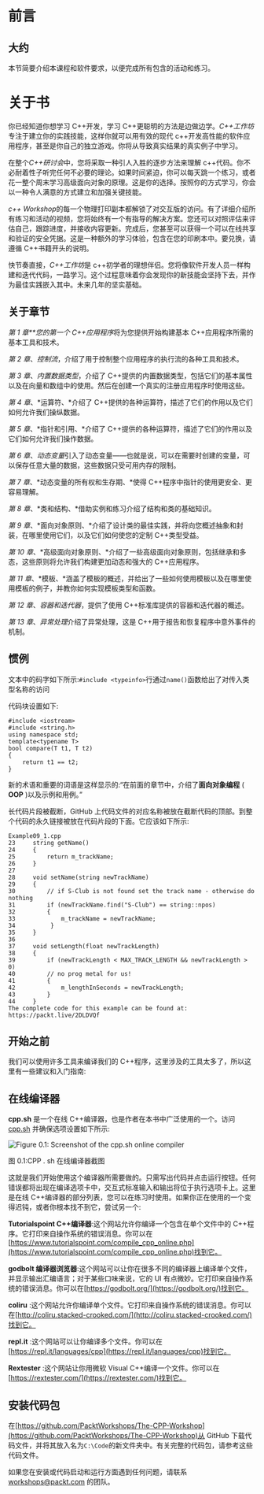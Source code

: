 # 前言

## 大约

本节简要介绍本课程和软件要求，以便完成所有包含的活动和练习。

# 关于书

你已经知道你想学习 C++开发，学习 C++更聪明的方法是边做边学。*C++工作坊*专注于建立你的实践技能，这样你就可以用有效的现代 c++开发高性能的软件应用程序，甚至是你自己的独立游戏。你将从导致真实结果的真实例子中学习。

在整个*C++研讨会*中，您将采取一种引人入胜的逐步方法来理解 c++代码。你不必耐着性子听完任何不必要的理论。如果时间紧迫，你可以每天跳一个练习，或者花一整个周末学习高级面向对象的原理。这是你的选择。按照你的方式学习，你会以一种令人满意的方式建立和加强关键技能。

*c++ Workshop*的每一个物理打印副本都解锁了对交互版的访问。有了详细介绍所有练习和活动的视频，您将始终有一个有指导的解决方案。您还可以对照评估来评估自己，跟踪进度，并接收内容更新。完成后，您甚至可以获得一个可以在线共享和验证的安全凭据。这是一种额外的学习体验，包含在您的印刷本中。要兑换，请遵循 C++书籍开头的说明。

快节奏直接，*C++工作坊*是 c++初学者的理想伴侣。您将像软件开发人员一样构建和迭代代码，一路学习。这个过程意味着你会发现你的新技能会坚持下去，并作为最佳实践嵌入其中。未来几年的坚实基础。

## 关于章节

*第 1 章**您的第一个 C++应用程序*将为您提供开始构建基本 C++应用程序所需的基本工具和技术。

*第 2 章*、*控制流*，介绍了用于控制整个应用程序的执行流的各种工具和技术。

*第 3 章*、*内置数据类型*，介绍了 C++提供的内置数据类型，包括它们的基本属性以及在向量和数组中的使用。然后在创建一个真实的注册应用程序时使用这些。

*第 4 章*、*运算符、*介绍了 C++提供的各种运算符，描述了它们的作用以及它们如何允许我们操纵数据。

*第 5 章*、*指针和引用、*介绍了 C++提供的各种运算符，描述了它们的作用以及它们如何允许我们操作数据。

*第 6 章*、*动态变量*引入了动态变量——也就是说，可以在需要时创建的变量，可以保存任意大量的数据，这些数据只受可用内存的限制。

*第 7 章*、*动态变量的所有权和生存期、*使得 C++程序中指针的使用更安全、更容易理解。

*第 8 章*、*类和结构、*借助实例和练习介绍了结构和类的基础知识。

*第 9 章*、*面向对象原则、*介绍了设计类的最佳实践，并将向您概述抽象和封装，在哪里使用它们，以及它们如何使您的定制 C++类型受益。

*第 10 章*、*高级面向对象原则、*介绍了一些高级面向对象原则，包括继承和多态，这些原则将允许我们构建更加动态和强大的 C++应用程序。

*第 11 章*、*模板、*涵盖了模板的概述，并给出了一些如何使用模板以及在哪里使用模板的例子，并教你如何实现模板类型和函数。

*第 12 章*、*容器和迭代器*，提供了使用 C++标准库提供的容器和迭代器的概述。

*第 13 章*、*异常处理*介绍了异常处理，这是 C++用于报告和恢复程序中意外事件的机制。

## 惯例

文本中的码字如下所示:`#include <typeinfo>`行通过`name()`函数给出了对传入类型名称的访问

代码块设置如下:

```
#include <iostream>
#include <string.h>
using namespace std;
template<typename T>
bool compare(T t1, T t2)
{
    return t1 == t2;
}
```

新的术语和重要的词语是这样显示的:“在前面的章节中，介绍了**面向对象编程** ( **OOP** )以及示例和用例。”

长代码片段被截断，GitHub 上代码文件的对应名称被放在截断代码的顶部。到整个代码的永久链接被放在代码片段的下面。它应该如下所示:

```
Example09_1.cpp
23     string getName() 
24     {
25         return m_trackName;
26     }
27 
28     void setName(string newTrackName) 
29     {
30         // if S-Club is not found set the track name - otherwise do nothing 
31         if (newTrackName.find("S-Club") == string::npos) 
32         {
33             m_trackName = newTrackName;
34          }
35     }
36 
37     void setLength(float newTrackLength) 
38     {
39         if (newTrackLength < MAX_TRACK_LENGTH && newTrackLength > 0) 
40         // no prog metal for us! 
41         {
42             m_lengthInSeconds = newTrackLength;
43         }
44     }
The complete code for this example can be found at: https://packt.live/2DLDVQf
```

## 开始之前

我们可以使用许多工具来编译我们的 C++程序，这里涉及的工具太多了，所以这里有一些建议和入门指南:

## 在线编译器

**cpp.sh** 是一个在线 C++编译器，也是作者在本书中广泛使用的一个。访问 [cpp.sh](http://cpp.sh) 并确保选项设置如下所示:

![Figure 0.1: Screenshot of the cpp.sh online compiler ](image/C14195_Preface_01.jpg)

图 0.1:CPP . sh 在线编译器截图

这就是我们开始使用这个编译器所需要做的。只需写出代码并点击运行按钮。任何错误都将出现在编译选项卡中，交互式标准输入和输出将位于执行选项卡上。这里是在线 C++编译器的部分列表，您可以在练习时使用。如果你正在使用的一个变得迟钝，或者你根本找不到它，尝试另一个:

**Tutorialspoint C++编译器**:这个网站允许你编译一个包含在单个文件中的 C++程序。它打印来自操作系统的错误消息。你可以在[https://www.tutorialspoint.com/compile_cpp_online.php](https://www.tutorialspoint.com/compile_cpp_online.php)找到它。

**godbolt 编译器浏览器**:这个网站可以让你在很多不同的编译器上编译单个文件，并显示输出汇编语言；对于某些口味来说，它的 UI 有点微妙。它打印来自操作系统的错误消息。你可以在[https://godbolt.org/](https://godbolt.org/)找到它。

**coliru** :这个网站允许你编译单个文件。它打印来自操作系统的错误消息。你可以在[http://coliru.stacked-crooked.com/](http://coliru.stacked-crooked.com/)找到它。

**repl.it** :这个网站可以让你编译多个文件。你可以在[https://repl.it/languages/cpp](https://repl.it/languages/cpp)找到它。

**Rextester** :这个网站让你用微软 Visual C++编译一个文件。你可以在[https://rextester.com/](https://rextester.com/)找到它。

## 安装代码包

在[https://github.com/PacktWorkshops/The-CPP-Workshop](https://github.com/PacktWorkshops/The-CPP-Workshop)从 GitHub 下载代码文件，并将其放入名为`C:\Code`的新文件夹中。有关完整的代码包，请参考这些代码文件。

如果您在安装或代码启动和运行方面遇到任何问题，请联系 workshops@packt.com 的团队。